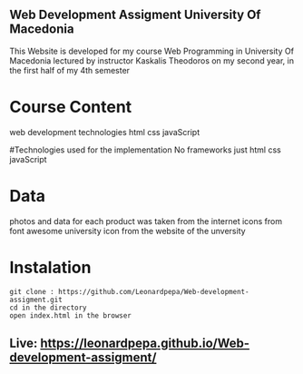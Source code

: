  ## Web Development Assigment University Of Macedonia
 This Website is developed for my course Web Programming in University Of Macedonia lectured by instructor Kaskalis Theodoros
 on my second year, in the first half of my 4th semester
 
 # Course Content
  web development technologies
  html
  css
  javaScript
  
  #Technologies used for the implementation 
  No frameworks 
  just
  html
  css
  javaScript
  
  # Data
  photos and data for each product was taken from the internet
  icons from font awesome
  university icon from the website of the unversity
  
  # Instalation
  ```terminal
  git clone : https://github.com/Leonardpepa/Web-development-assigment.git
  cd in the directory 
  open index.html in the browser
  ```
  
 ## Live: https://leonardpepa.github.io/Web-development-assigment/
